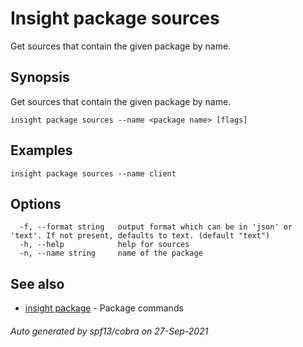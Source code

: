 # Insight package sources

Get sources that contain the given package by name.

## <a id='synopsis'></a>Synopsis

Get sources that contain the given package by name.

```
insight package sources --name <package name> [flags]
```

## <a id='examples'></a>Examples

```
insight package sources --name client
```

## <a id='options'></a>Options

```
  -f, --format string   output format which can be in 'json' or 'text'. If not present, defaults to text. (default "text")
  -h, --help            help for sources
  -n, --name string     name of the package
```

## <a id='see-also'></a>See also

* [insight package](insight_package.md)	 - Package commands

###### Auto generated by spf13/cobra on 27-Sep-2021
